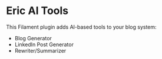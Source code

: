 # Eric AI Tools

This Filament plugin adds AI-based tools to your blog system:
- Blog Generator
- LinkedIn Post Generator
- Rewriter/Summarizer
